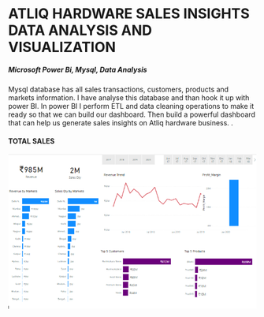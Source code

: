 # <h1>ATLIQ HARDWARE SALES INSIGHTS DATA ANALYSIS AND VISUALIZATION</h1>
<h5>Microsoft Power Bi, Mysql, Data Analysis</h5>

<p>
Mysql database has all sales transactions, customers, products and markets information.
I have analyse this database and than hook it up with power BI. In power BI I perform
ETL and data cleaning operations to make it ready so that we can build our dashboard. Then
build a powerful dashboard that can help us generate sales insights on Atliq hardware business. .
</P>
<h4>TOTAL SALES</h4>
<img src="Key_Insights.png" alt="Key Insights">


